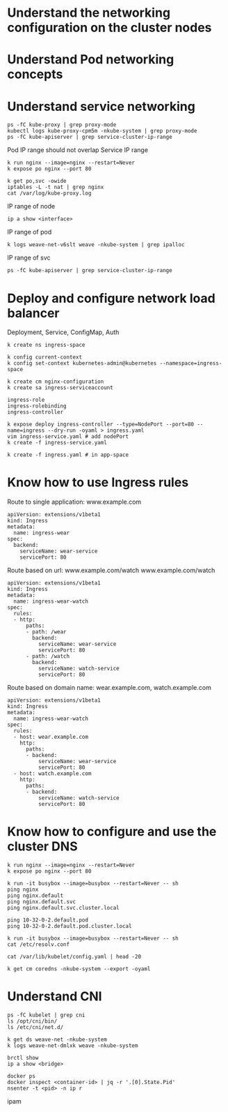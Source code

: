 # Understand the networking configuration on the cluster nodes
# Understand Pod networking concepts
# Understand service networking
```
ps -fC kube-proxy | grep proxy-mode
kubectl logs kube-proxy-cpm5m -nkube-system | grep proxy-mode
ps -fC kube-apiserver | grep service-cluster-ip-range
```
Pod IP range should not overlap Service IP range
```
k run nginx --image=nginx --restart=Never
k expose po nginx --port 80

k get po,svc -owide
iptables -L -t nat | grep nginx
cat /var/log/kube-proxy.log
```
IP range of node
```
ip a show <interface>
```
IP range of pod
```
k logs weave-net-v6slt weave -nkube-system | grep ipalloc
```
IP range of svc
```
ps -fC kube-apiserver | grep service-cluster-ip-range
```
# Deploy and configure network load balancer
Deployment, Service, ConfigMap, Auth
```
k create ns ingress-space

k config current-context
k config set-context kubernetes-admin@kubernetes --namespace=ingress-space

k create cm nginx-configuration
k create sa ingress-serviceaccount

ingress-role
ingress-rolebinding
ingress-controller

k expose deploy ingress-controller --type=NodePort --port=80 --name=ingress --dry-run -oyaml > ingress.yaml
vim ingress-service.yaml # add nodePort
k create -f ingress-service.yaml

k create -f ingress.yaml # in app-space
```
# Know how to use Ingress rules
Route to single application: ww<span>w.example.com
```
apiVersion: extensions/v1beta1
kind: Ingress
metadata:
  name: ingress-wear
spec:
  backend:
    serviceName: wear-service
    servicePort: 80
```
Route based on url: ww<span>w.example.com/watch ww<span>w.example.com/watch
```
apiVersion: extensions/v1beta1
kind: Ingress
metadata:
  name: ingress-wear-watch
spec:
  rules:
  - http:
      paths:
      - path: /wear
        backend:
          serviceName: wear-service
          servicePort: 80
      - path: /watch
        backend:
          serviceName: watch-service
          servicePort: 80
```
Route based on domain name: wear.example.com, watch.example.com
```
apiVersion: extensions/v1beta1
kind: Ingress
metadata:
  name: ingress-wear-watch
spec:
  rules:
  - host: wear.example.com
    http:
      paths:
      - backend:
          serviceName: wear-service
          servicePort: 80
  - host: watch.example.com
    http:
      paths:
      - backend:
          serviceName: watch-service
          servicePort: 80
```
# Know how to configure and use the cluster DNS
```
k run nginx --image=nginx --restart=Never
k expose po nginx --port 80

k run -it busybox --image=busybox --restart=Never -- sh
ping nginx
ping nginx.default
ping nginx.default.svc
ping nginx.default.svc.cluster.local

ping 10-32-0-2.default.pod
ping 10-32-0-2.default.pod.cluster.local
```
```
k run -it busybox --image=busybox --restart=Never -- sh
cat /etc/resolv.conf
```
```
cat /var/lib/kubelet/config.yaml | head -20
```
```
k get cm coredns -nkube-system --export -oyaml
```
# Understand CNI
```
ps -fC kubelet | grep cni
ls /opt/cni/bin/
ls /etc/cni/net.d/
```
```
k get ds weave-net -nkube-system
k logs weave-net-dmlxk weave -nkube-system
```
```
brctl show
ip a show <bridge>
```
```
docker ps
docker inspect <container-id> | jq -r '.[0].State.Pid'
nsenter -t <pid> -n ip r
```
ipam
